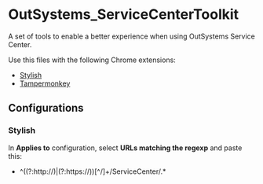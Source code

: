 # OutSystems_ServiceCenterToolkit
A set of tools to enable a better experience when using OutSystems Service Center.

Use this files with the following Chrome extensions:
- [Stylish](https://chrome.google.com/webstore/detail/stylish-custom-themes-for/fjnbnpbmkenffdnngjfgmeleoegfcffe?hl=en)
- [Tampermonkey](https://chrome.google.com/webstore/detail/tampermonkey/dhdgffkkebhmkfjojejmpbldmpobfkfo?hl=en)

## Configurations
### Stylish
In **Applies to** configuration, select **URLs matching the regexp** and paste this:

- ^((?:http:\/\/)|(?:https:\/\/))[^\/]+\/ServiceCenter\/.*
